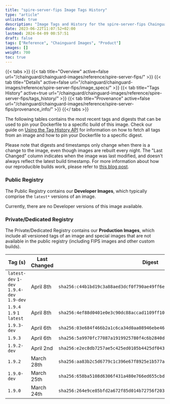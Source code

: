 ```yaml
---
title: "spire-server-fips Image Tags History"
type: "article"
unlisted: true
description: "Image Tags and History for the spire-server-fips Chainguard Image"
date: 2023-06-22T11:07:52+02:00
lastmod: 2024-04-09 00:57:51
draft: false
tags: ["Reference", "Chainguard Images", "Product"]
images: []
weight: 700
toc: true
---
```


{{< tabs >}}
{{< tab title="Overview" active=false url="/chainguard/chainguard-images/reference/spire-server-fips/" >}}
{{< tab title="Details" active=false url="/chainguard/chainguard-images/reference/spire-server-fips/image_specs/" >}}
{{< tab title="Tags History" active=true url="/chainguard/chainguard-images/reference/spire-server-fips/tags_history/" >}}
{{< tab title="Provenance" active=false url="/chainguard/chainguard-images/reference/spire-server-fips/provenance_info/" >}}
{{</ tabs >}}

The following tables contains the most recent tags and digests that can be used to pin your Dockerfile to a specific build of this image. Check our guide on [Using the Tag History API](/chainguard/chainguard-images/using-the-tag-history-api/) for information on how to fetch all tags from an image and how to pin your Dockerfile to a specific digest.

Please note that digests and timestamps only change when there is a change to the image, even though images are rebuilt every night. The "Last Changed" column indicates when the image was last modified, and doesn't always reflect the latest build timestamp. For more information about how our reproducible builds work, please refer to [this blog post](https://www.chainguard.dev/unchained/reproducing-chainguards-reproducible-image-builds).

### Public Registry
The Public Registry contains our **Developer Images**, which typically comprise the `latest*` versions of an image.

Currently, there are no Developer versions of this image available.

### Private/Dedicated Registry
The Private/Dedicated Registry contains our **Production Images**, which include all versioned tags of an image and special images that are not available in the public registry (including FIPS images and other custom builds).

| Tag (s)                                     | Last Changed | Digest                                                                    |
|---------------------------------------------|--------------|---------------------------------------------------------------------------|
|  `latest-dev` `1-dev` `1.9.4-dev` `1.9-dev` | April 8th    | `sha256:c44b1bd19c3a88aed3dcf0f790ae49ff6e3fadb20b319d6d3e6bde61df3a669d` |
|  `1.9.4` `1.9` `1` `latest`                 | April 8th    | `sha256:4ef88d0401e0e3c90dc88accad1109ff10a9347634bb193de875e02292ad368f` |
|  `1.9.3-dev`                                | April 6th    | `sha256:03e684f466b2a1c6ca34d0aa08946ebe4652fc63e77ecc4831ecaefe442fd157` |
|  `1.9.3`                                    | April 6th    | `sha256:5a9970fc77087a1919925780f4c6b2840dcd83630b29d9f81f74a27ed1abfeaf` |
|  `1.9.2-dev`                                | April 2nd    | `sha256:e2ec8db7257ae5c425ed0105b4425df043167e05eeed9daed4610503eb8c2e9c` |
|  `1.9.2`                                    | March 28th   | `sha256:aa83b2c5d6779c1c396e67f8925e1b577adde243a5cfd894a773a18c9a2e4a67` |
|  `1.9.0-dev`                                | March 25th   | `sha256:658ba5108d6306f431a480e766ed655cbdedcb9fca23bae5c34731107402c007` |
|  `1.9.0`                                    | March 24th   | `sha256:264e9ce85bfd2a672f85d014b72756f203961de68649b5f2e4e3828982c68c58` |

